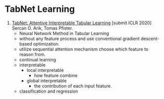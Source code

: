 # TabNet Learning

1. [TabNet: Attentive Interpretable Tabular Learning](https://github.com/iofu728/PaperRead/blob/master/paper/ML/TabularLearning/TabNet.pdf) [submit ICLR 2020] Sercan O. Arik, Tomas Pfister.
   - Neural Network Method in Tabular Learning
   - without any feature process and use conventional gradient descent-based optimization.
   - utilize sequential attention mechanism choose which feature to reason from.
   - continual learning
   - interpretable
     - local interpretable
       - how feature combine
     - global interpretable
       - the contribution of each input feature.
   - classification and regression
